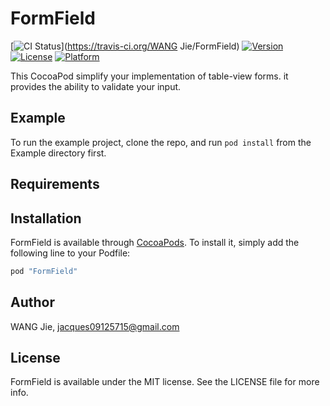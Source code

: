 # FormField

[![CI Status](http://img.shields.io/travis/WANGjieJacques/FormField.svg?style=flat)](https://travis-ci.org/WANG Jie/FormField)
[![Version](https://img.shields.io/cocoapods/v/FormField.svg?style=flat)](http://cocoapods.org/pods/FormField)
[![License](https://img.shields.io/cocoapods/l/FormField.svg?style=flat)](http://cocoapods.org/pods/FormField)
[![Platform](https://img.shields.io/cocoapods/p/FormField.svg?style=flat)](http://cocoapods.org/pods/FormField)

This CocoaPod simplify your implementation of table-view forms. it provides the ability to validate your input.

## Example

To run the example project, clone the repo, and run `pod install` from the Example directory first.

## Requirements

## Installation

FormField is available through [CocoaPods](http://cocoapods.org). To install
it, simply add the following line to your Podfile:

```ruby
pod "FormField"
```

## Author

WANG Jie, jacques09125715@gmail.com

## License

FormField is available under the MIT license. See the LICENSE file for more info.
